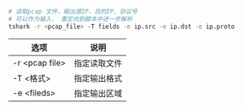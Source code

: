 

```bash
# 读取pcap 文件，输出源IP、目的IP、协议号
# 可以作为输入， 重定向到脚本中进一步解析
tshark -r <pcap_file> -T fields -e ip.src -e ip.dst -e ip.proto

```



| 选项             | 说明         |
| ---------------- | ------------ |
| -r \<pcap file\> | 指定读取文件 |
| -T \<格式\>      | 指定输出格式 |
| -e \<fileds\>    | 指定输出区域 |

